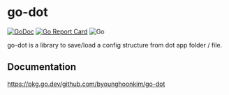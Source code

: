 # go-dot

[![GoDoc](https://godoc.org/github.com/byounghoonkim/go-dot?status.svg)](https://godoc.org/github.com/byounghoonkim/go-dot)
[![Go Report Card](https://goreportcard.com/badge/github.com/byounghoonkim/go-dot)](https://goreportcard.com/report/github.com/byounghoonkim/go-dot)
![Go](https://github.com/byounghoonkim/go-dot/workflows/Go/badge.svg)



go-dot is a library to save/load a config structure from dot app folder / file.

## Documentation

https://pkg.go.dev/github.com/byounghoonkim/go-dot
